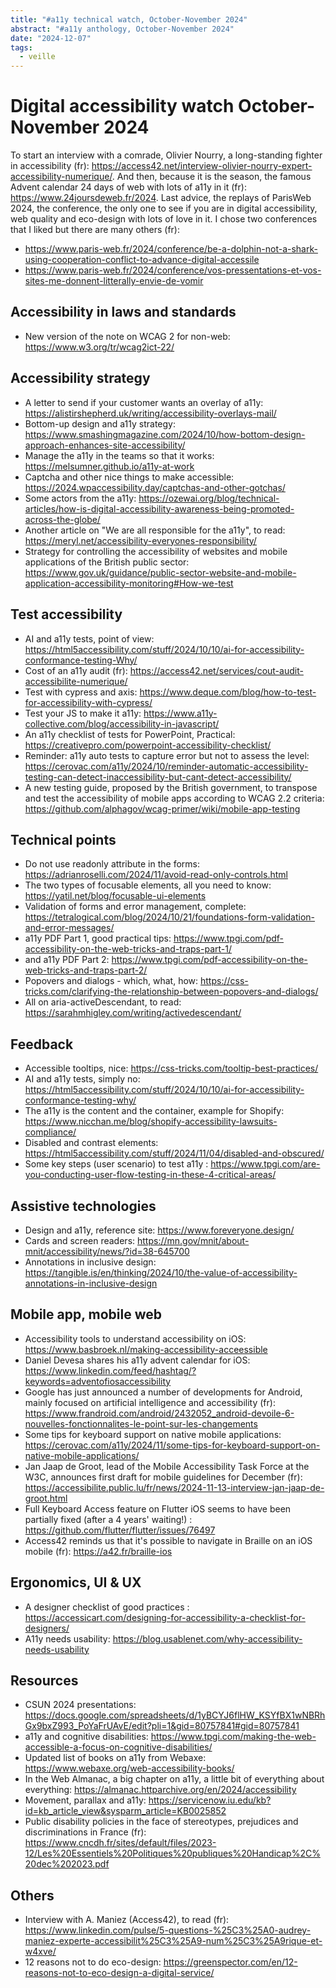 ```yaml
---
title: "#a11y technical watch, October-November 2024"
abstract: "#a11y anthology, October-November 2024"
date: "2024-12-07"
tags:
  - veille
---
```


# Digital accessibility watch October-November 2024

To start an interview with a comrade, Olivier Nourry, a long-standing fighter in accessibility (fr): https://access42.net/interview-olivier-nourry-expert-accessibility-numerique/.
And then, because it is the season, the famous Advent calendar 24 days of web with lots of a11y in it (fr): https://www.24joursdeweb.fr/2024.
Last advice, the replays of ParisWeb 2024, the conference, the only one to see if you are in digital accessibility, web quality and eco-design with lots of love in it. I chose two conferences that I liked but there are many others (fr):
- https://www.paris-web.fr/2024/conference/be-a-dolphin-not-a-shark-using-cooperation-conflict-to-advance-digital-accessile
- https://www.paris-web.fr/2024/conference/vos-pressentations-et-vos-sites-me-donnent-litterally-envie-de-vomir

## Accessibility in laws and standards

- New version of the note on WCAG 2 for non-web: https://www.w3.org/tr/wcag2ict-22/

## Accessibility strategy

- A letter to send if your customer wants an overlay of a11y: https://alistirshepherd.uk/writing/accessibility-overlays-mail/
- Bottom-up design and a11y strategy: https://www.smashingmagazine.com/2024/10/how-bottom-design-approach-enhances-site-accessibility/
- Manage the a11y in the teams so that it works: https://melsumner.github.io/a11y-at-work
- Captcha and other nice things to make accessible: https://2024.wpaccessibility.day/captchas-and-other-gotchas/
- Some actors from the a11y: https://ozewai.org/blog/technical-articles/how-is-digital-accessibility-awareness-being-promoted-across-the-globe/
- Another article on "We are all responsible for the a11y", to read: https://meryl.net/accessibility-everyones-responsibility/
- Strategy for controlling the accessibility of websites and mobile applications of the British public sector: https://www.gov.uk/guidance/public-sector-website-and-mobile-application-accessibility-monitoring#How-we-test

## Test accessibility

- AI and a11y tests, point of view: https://html5accessibility.com/stuff/2024/10/10/ai-for-accessibility-conformance-testing-Why/
- Cost of an a11y audit (fr): https://access42.net/services/cout-audit-accessibilite-numerique/
- Test with cypress and axis: https://www.deque.com/blog/how-to-test-for-accessibility-with-cypress/
- Test your JS to make it a11y: https://www.a11y-collective.com/blog/accessibility-in-javascript/
- An a11y checklist of tests for PowerPoint, Practical: https://creativepro.com/powerpoint-accessibility-checklist/
- Reminder: a11y auto tests to capture error but not to assess the level: https://cerovac.com/a11y/2024/10/reminder-automatic-accessibility-testing-can-detect-inaccessibility-but-cant-detect-accessibility/
- A new testing guide, proposed by the British government, to transpose and test the accessibility of mobile apps according to WCAG 2.2 criteria: https://github.com/alphagov/wcag-primer/wiki/mobile-app-testing

## Technical points

- Do not use readonly attribute in the forms: https://adrianroselli.com/2024/11/avoid-read-only-controls.html
- The two types of focusable elements, all you need to know: https://yatil.net/blog/focusable-ui-elements
- Validation of forms and error management, complete: https://tetralogical.com/blog/2024/10/21/foundations-form-validation-and-error-messages/
- a11y PDF Part 1, good practical tips: https://www.tpgi.com/pdf-accessibility-on-the-web-tricks-and-traps-part-1/
- and a11y PDF Part 2: https://www.tpgi.com/pdf-accessibility-on-the-web-tricks-and-traps-part-2/
- Popovers and dialogs - which, what, how: https://css-tricks.com/clarifying-the-relationship-between-popovers-and-dialogs/
- All on aria-activeDescendant, to read: https://sarahmhigley.com/writing/activedescendant/

## Feedback

- Accessible tooltips, nice: https://css-tricks.com/tooltip-best-practices/
- AI and a11y tests, simply no: https://html5accessibility.com/stuff/2024/10/10/ai-for-accessibility-conformance-testing-why/
- The a11y is the content and the container, example for Shopify: https://www.nicchan.me/blog/shopify-accessibility-lawsuits-compliance/
- Disabled and contrast elements: https://html5accessibility.com/stuff/2024/11/04/disabled-and-obscured/
- Some key steps (user scenario) to test a11y : https://www.tpgi.com/are-you-conducting-user-flow-testing-in-these-4-critical-areas/

## Assistive technologies

- Design and a11y, reference site: https://www.foreveryone.design/
- Cards and screen readers: https://mn.gov/mnit/about-mnit/accessibility/news/?id=38-645700
- Annotations in inclusive design: https://tangible.is/en/thinking/2024/10/the-value-of-accessibility-annotations-in-inclusive-design

## Mobile app, mobile web

- Accessibility tools to understand accessibility on iOS: https://www.basbroek.nl/making-accessibility-acceessible
- Daniel Devesa shares his a11y advent calendar for iOS: https://www.linkedin.com/feed/hashtag/?keywords=adventofiosaccessibility
- Google has just announced a number of developments for Android, mainly focused on artificial intelligence and accessibility (fr): https://www.frandroid.com/android/2432052_android-devoile-6-nouvelles-fonctionnalites-le-point-sur-les-changements
- Some tips for keyboard support on native mobile applications: https://cerovac.com/a11y/2024/11/some-tips-for-keyboard-support-on-native-mobile-applications/
- Jan Jaap de Groot, lead of the Mobile Accessibility Task Force at the W3C, announces first draft for mobile guidelines for December (fr): https://accessibilite.public.lu/fr/news/2024-11-13-interview-jan-jaap-de-groot.html
- Full Keyboard Access feature on Flutter iOS seems to have been partially fixed (after a 4 years' waiting!) : https://github.com/flutter/flutter/issues/76497
- Access42 reminds us that it's possible to navigate in Braille on an iOS mobile (fr): https://a42.fr/braille-ios

## Ergonomics, UI & UX

- A designer checklist of good practices : https://accessicart.com/designing-for-accessibility-a-checklist-for-designers/
- A11y needs usability: https://blog.usablenet.com/why-accessibility-needs-usability

## Resources

- CSUN 2024 presentations: https://docs.google.com/spreadsheets/d/1yBCYJ6flHW_KSYfBX1wNBRhGx9bxZ993_PoYaFrUAvE/edit?pli=1&gid=80757841#gid=80757841
- a11y and cognitive disabilities: https://www.tpgi.com/making-the-web-accessible-a-focus-on-cognitive-disabilities/
- Updated list of books on a11y from Webaxe: https://www.webaxe.org/web-accessibility-books/
- In the Web Almanac, a big chapter on a11y, a little bit of everything about everything: https://almanac.httparchive.org/en/2024/accessibility
- Movement, parallax and a11y: https://servicenow.iu.edu/kb?id=kb_article_view&sysparm_article=KB0025852
- Public disability policies in the face of stereotypes, prejudices and discriminations in France (fr): https://www.cncdh.fr/sites/default/files/2023-12/Les%20Essentiels%20Politiques%20publiques%20Handicap%2C%20dec%202023.pdf

## Others

- Interview with A. Maniez (Access42), to read (fr): https://www.linkedin.com/pulse/5-questions-%25C3%25A0-audrey-maniez-experte-accessibilit%25C3%25A9-num%25C3%25A9rique-et-w4xve/
- 12 reasons not to do eco-design: https://greenspector.com/en/12-reasons-not-to-eco-design-a-digital-service/
